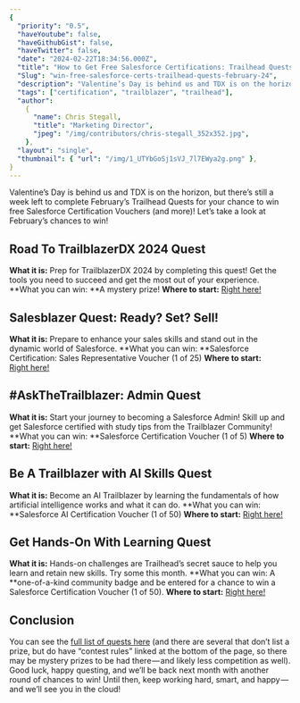 ```yaml
---
{
  "priority": "0.5",
  "haveYoutube": false,
  "haveGithubGist": false,
  "haveTwitter": false,
  "date": "2024-02-22T18:34:56.000Z",
  "title": "How to Get Free Salesforce Certifications: Trailhead Quests February ‘24",
  "Slug": "win-free-salesforce-certs-trailhead-quests-february-24",
  "description": "Valentine’s Day is behind us and TDX is on the horizon, but there’s still a week left to complete February’s Trailhead Quests for your chance to win free Salesforce Certification Vouchers (and more)!.",
  "tags": ["certification", "trailblazer", "trailhead"],
  "author":
    {
      "name": Chris Stegall,
      "title": "Marketing Director",
      "jpeg": "/img/contributors/chris-stegall_352x352.jpg",
    },
  "layout": "single",
  "thumbnail": { "url": "/img/1_UTYbGoSj1sVJ_7l7EWya2g.png" },
}
---
```


Valentine’s Day is behind us and TDX is on the horizon, but there’s still a week left to complete February’s Trailhead Quests for your chance to win free Salesforce Certification Vouchers (and more)!
Let’s take a look at February’s chances to win!

## Road To TrailblazerDX 2024 Quest

**What it is:** Prep for TrailblazerDX 2024 by completing this quest! Get the tools you need to succeed and get the most out of your experience.
**What you can win: **A mystery prize!
**Where to start:** [Right here!](https://trailhead.salesforce.com/users/strailhead/trailmixes/quest-road-to-tdx-24)

## Salesblazer Quest: Ready? Set? Sell!

**What it is:** Prepare to enhance your sales skills and stand out in the dynamic world of Salesforce.
**What you can win: **Salesforce Certification: Sales Representative Voucher (1 of 25)
**Where to start:** [Right here!](https://trailhead.salesforce.com/users/strailhead/trailmixes/quest-salesblazer-ready-set-sell-february-2024)

## #AskTheTrailblazer: Admin Quest

**What it is:** Start your journey to becoming a Salesforce Admin! Skill up and get Salesforce certified with study tips from the Trailblazer Community!
**What you can win: **Salesforce Certification Voucher (1 of 5)
**Where to start:** [Right here!](https://trailhead.salesforce.com/users/strailhead/trailmixes/quest-ask-the-trailblazer-admin)

## Be A Trailblazer with AI Skills Quest

**What it is:** Become an AI Trailblazer by learning the fundamentals of how artificial intelligence works and what it can do.
**What you can win: **Salesforce AI Certification Voucher (1 of 50)
**Where to start:** [Right here!](https://trailhead.salesforce.com/users/strailhead/trailmixes/quest-be-a-trailblazer-with-ai-skills-february-2024)

## Get Hands-On With Learning Quest

**What it is:** Hands-on challenges are Trailhead’s secret sauce to help you learn and retain new skills. Try some this month.
**What you can win: A **one-of-a-kind community badge and be entered for a chance to win a Salesforce Certification Voucher (1 of 50).
**Where to start:** [Right here!](https://trailhead.salesforce.com/users/strailhead/trailmixes/quest-get-hands-on-with-learning-february-2024)

## Conclusion

You can see the [full list of quests here](https://trailhead.salesforce.com/quests) (and there are several that don’t list a prize, but do have “contest rules” linked at the bottom of the page, so there may be mystery prizes to be had there — and likely less competition as well).
Good luck, happy questing, and we’ll be back next month with another round of chances to win!
Until then, keep working hard, smart, and happy — and we’ll see you in the cloud!
